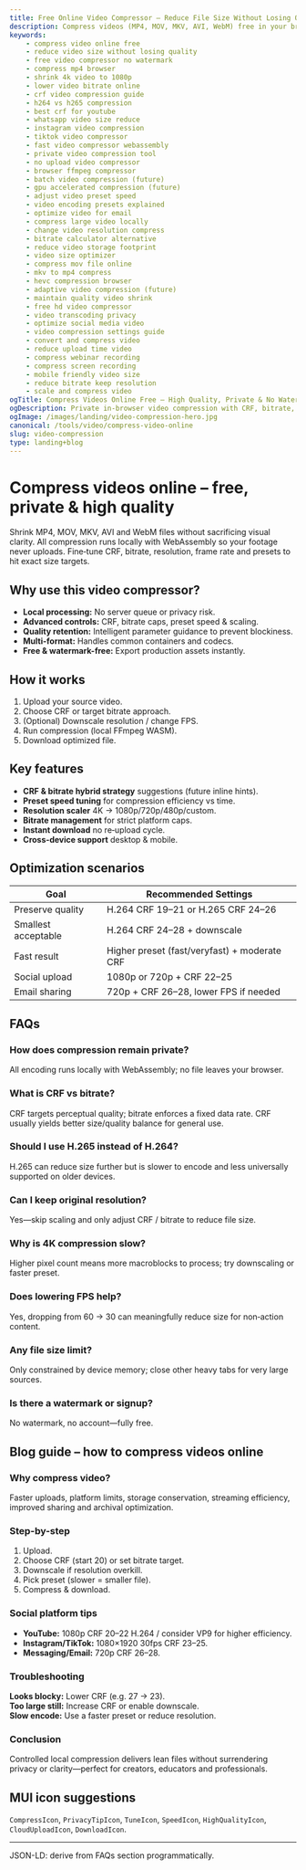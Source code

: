 ```yaml
---
title: Free Online Video Compressor – Reduce File Size Without Losing Quality (No Signup)
description: Compress videos (MP4, MOV, MKV, AVI, WebM) free in your browser. Adjust CRF, bitrate, resolution & presets for optimal size/quality. No uploads, no watermark.
keywords:
	- compress video online free
	- reduce video size without losing quality
	- free video compressor no watermark
	- compress mp4 browser
	- shrink 4k video to 1080p
	- lower video bitrate online
	- crf video compression guide
	- h264 vs h265 compression
	- best crf for youtube
	- whatsapp video size reduce
	- instagram video compression
	- tiktok video compressor
	- fast video compressor webassembly
	- private video compression tool
	- no upload video compressor
	- browser ffmpeg compressor
	- batch video compression (future)
	- gpu accelerated compression (future)
	- adjust video preset speed
	- video encoding presets explained
	- optimize video for email
	- compress large video locally
	- change video resolution compress
	- bitrate calculator alternative
	- reduce video storage footprint
	- video size optimizer
	- compress mov file online
	- mkv to mp4 compress
	- hevc compression browser
	- adaptive video compression (future)
	- maintain quality video shrink
	- free hd video compressor
	- video transcoding privacy
	- optimize social media video
	- video compression settings guide
	- convert and compress video
	- reduce upload time video
	- compress webinar recording
	- compress screen recording
	- mobile friendly video size
	- reduce bitrate keep resolution
	- scale and compress video
ogTitle: Compress Videos Online Free – High Quality, Private & No Watermark
ogDescription: Private in‑browser video compression with CRF, bitrate, resolution & preset control. Fast, free & watermark‑free.
ogImage: /images/landing/video-compression-hero.jpg
canonical: /tools/video/compress-video-online
slug: video-compression
type: landing+blog
---
```


# Compress videos online – free, private & high quality

Shrink MP4, MOV, MKV, AVI and WebM files without sacrificing visual clarity. All compression runs locally with WebAssembly so your footage never uploads. Fine‑tune CRF, bitrate, resolution, frame rate and presets to hit exact size targets.

## Why use this video compressor?
- **Local processing:** No server queue or privacy risk.  
- **Advanced controls:** CRF, bitrate caps, preset speed & scaling.  
- **Quality retention:** Intelligent parameter guidance to prevent blockiness.  
- **Multi-format:** Handles common containers and codecs.  
- **Free & watermark-free:** Export production assets instantly.  

## How it works
1. Upload your source video.  
2. Choose CRF or target bitrate approach.  
3. (Optional) Downscale resolution / change FPS.  
4. Run compression (local FFmpeg WASM).  
5. Download optimized file.  

## Key features
- **CRF & bitrate hybrid strategy** suggestions (future inline hints).  
- **Preset speed tuning** for compression efficiency vs time.  
- **Resolution scaler** 4K → 1080p/720p/480p/custom.  
- **Bitrate management** for strict platform caps.  
- **Instant download** no re‑upload cycle.  
- **Cross‑device support** desktop & mobile.  

## Optimization scenarios
| Goal | Recommended Settings |
| ---- | -------------------- |
| Preserve quality | H.264 CRF 19–21 or H.265 CRF 24–26 |
| Smallest acceptable | H.264 CRF 24–28 + downscale |
| Fast result | Higher preset (fast/veryfast) + moderate CRF |
| Social upload | 1080p or 720p + CRF 22–25 |
| Email sharing | 720p + CRF 26–28, lower FPS if needed |

## FAQs
### How does compression remain private?
All encoding runs locally with WebAssembly; no file leaves your browser.

### What is CRF vs bitrate?
CRF targets perceptual quality; bitrate enforces a fixed data rate. CRF usually yields better size/quality balance for general use.

### Should I use H.265 instead of H.264?
H.265 can reduce size further but is slower to encode and less universally supported on older devices.

### Can I keep original resolution?
Yes—skip scaling and only adjust CRF / bitrate to reduce file size.

### Why is 4K compression slow?
Higher pixel count means more macroblocks to process; try downscaling or faster preset.

### Does lowering FPS help?
Yes, dropping from 60 → 30 can meaningfully reduce size for non‑action content.

### Any file size limit?
Only constrained by device memory; close other heavy tabs for very large sources.

### Is there a watermark or signup?
No watermark, no account—fully free.

## Blog guide – how to compress videos online
### Why compress video?
Faster uploads, platform limits, storage conservation, streaming efficiency, improved sharing and archival optimization.

### Step-by-step
1. Upload.  
2. Choose CRF (start 20) or set bitrate target.  
3. Downscale if resolution overkill.  
4. Pick preset (slower = smaller file).  
5. Compress & download.  

### Social platform tips
- **YouTube:** 1080p CRF 20–22 H.264 / consider VP9 for higher efficiency.  
- **Instagram/TikTok:** 1080×1920 30fps CRF 23–25.  
- **Messaging/Email:** 720p CRF 26–28.  

### Troubleshooting
**Looks blocky:** Lower CRF (e.g. 27 → 23).  
**Too large still:** Increase CRF or enable downscale.  
**Slow encode:** Use a faster preset or reduce resolution.  

### Conclusion
Controlled local compression delivers lean files without surrendering privacy or clarity—perfect for creators, educators and professionals.

## MUI icon suggestions
`CompressIcon`, `PrivacyTipIcon`, `TuneIcon`, `SpeedIcon`, `HighQualityIcon`, `CloudUploadIcon`, `DownloadIcon`.

---
JSON-LD: derive from FAQs section programmatically.

